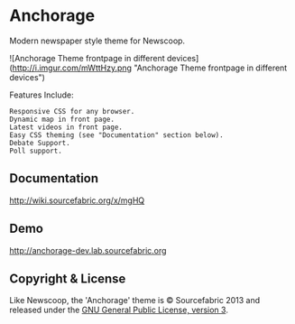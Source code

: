 Anchorage
=========

Modern newspaper style theme for Newscoop.

![Anchorage Theme frontpage in different devices] (http://i.imgur.com/mWttHzy.png "Anchorage Theme frontpage in different devices")

Features Include:

    Responsive CSS for any browser.
    Dynamic map in front page.
    Latest videos in front page.
    Easy CSS theming (see "Documentation" section below).
    Debate Support.
    Poll support.

Documentation
-------------

http://wiki.sourcefabric.org/x/mgHQ

Demo
----

http://anchorage-dev.lab.sourcefabric.org

Copyright & License
-------------------

Like Newscoop, the 'Anchorage' theme is &copy; Sourcefabric 2013 and released under the <a href="https://www.gnu.org/licenses/gpl.html">GNU General Public License, version 3</a>.
